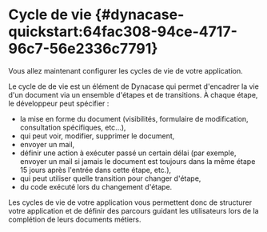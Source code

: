 # Cycle de vie {#dynacase-quickstart:64fac308-94ce-4717-96c7-56e2336c7791}

Vous allez maintenant configurer les cycles de vie de votre application.

Le cycle de de vie est un élément de Dynacase qui permet d'encadrer la vie d'un document via un ensemble d'étapes
et de transitions. À chaque étape, le développeur peut spécifier :

-   la mise en forme du document (visibilités, formulaire de modification, consultation spécifiques, etc...),
-   qui peut voir, modifier, supprimer le document,
-   envoyer un mail,
-   définir une action à exécuter passé un certain délai (par exemple, envoyer un mail si jamais le document
    est toujours dans la même étape 15 jours après l'entrée dans cette étape, etc.),
-   qui peut utiliser quelle transition pour changer d'étape,
-   du code exécuté lors du changement d'étape.

Les cycles de vie de votre application vous permettent donc de structurer votre application
et de définir des parcours guidant les utilisateurs lors de la complétion de leurs documents métiers.
